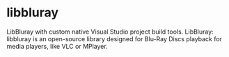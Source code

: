 libbluray
=========

LibBluray with custom native Visual Studio project build tools. LibBluray: libbluray is an open-source library designed for Blu-Ray Discs playback for media players, like VLC or MPlayer.
